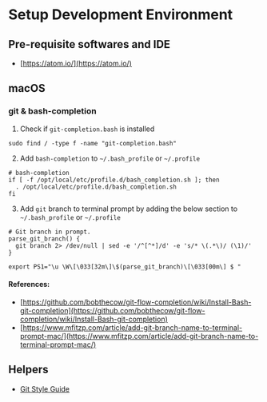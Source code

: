 # Setup Development Environment

## Pre-requisite softwares and IDE
* [https://atom.io/](https://atom.io/)

## macOS
### git & bash-completion
1. Check if `git-completion.bash` is installed
```
sudo find / -type f -name "git-completion.bash"
```
2. Add `bash-completion` to `~/.bash_profile` or `~/.profile`
```
# bash-completion
if [ -f /opt/local/etc/profile.d/bash_completion.sh ]; then
  . /opt/local/etc/profile.d/bash_completion.sh
fi
```

3. Add `git` branch to terminal prompt by adding the below section to `~/.bash_profile` or `~/.profile`
```
# Git branch in prompt.
parse_git_branch() {
  git branch 2> /dev/null | sed -e '/^[^*]/d' -e 's/* \(.*\)/ (\1)/'
}

export PS1="\u \W\[\033[32m\]\$(parse_git_branch)\[\033[00m\] $ "
```

#### References:
* [https://github.com/bobthecow/git-flow-completion/wiki/Install-Bash-git-completion](https://github.com/bobthecow/git-flow-completion/wiki/Install-Bash-git-completion)
* [https://www.mfitzp.com/article/add-git-branch-name-to-terminal-prompt-mac/](https://www.mfitzp.com/article/add-git-branch-name-to-terminal-prompt-mac/)

## Helpers
* [Git Style Guide](https://udacity.github.io/git-styleguide/)
